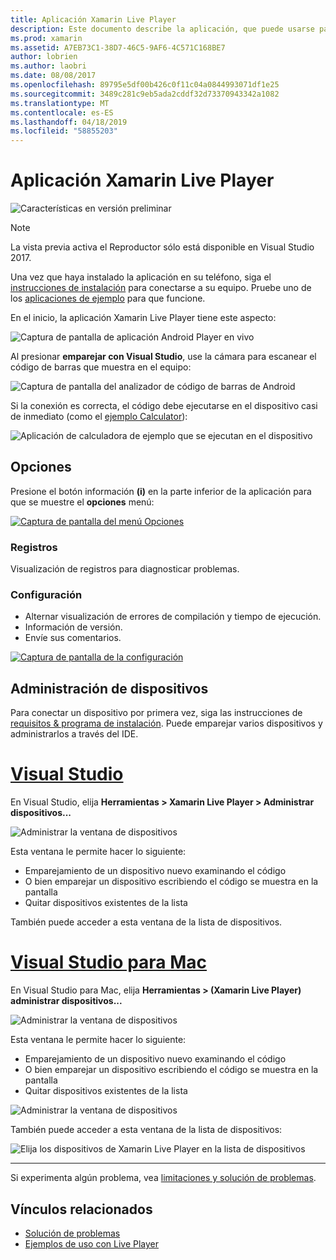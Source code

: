 ```yaml
---
title: Aplicación Xamarin Live Player
description: Este documento describe la aplicación, que puede usarse para obtener una vista previa de cambios de código en vivo en dispositivos Xamarin Live Player. Describe el programa de instalación, ejemplos, los registros, configuración, administración de dispositivos y mucho más.
ms.prod: xamarin
ms.assetid: A7EB73C1-38D7-46C5-9AF6-4C571C168BE7
author: lobrien
ms.author: laobri
ms.date: 08/08/2017
ms.openlocfilehash: 89795e5df00b426c0f11c04a0844993071df1e25
ms.sourcegitcommit: 3489c281c9eb5ada2cddf32d73370943342a1082
ms.translationtype: MT
ms.contentlocale: es-ES
ms.lasthandoff: 04/18/2019
ms.locfileid: "58855203"
---
```

# <a name="xamarin-live-player-app"></a>Aplicación Xamarin Live Player

![Características en versión preliminar](~/media/shared/preview.png)

> [!NOTE]
> La vista previa activa el Reproductor sólo está disponible en Visual Studio 2017.

Una vez que haya instalado la aplicación en su teléfono, siga el [instrucciones de instalación](~/tools/live-player/install.md) para conectarse a su equipo. Pruebe uno de los [aplicaciones de ejemplo](~/tools/live-player/samples.md) para que funcione.

En el inicio, la aplicación Xamarin Live Player tiene este aspecto:

![Captura de pantalla de aplicación Android Player en vivo](player-images/app-android-sml.png)

Al presionar **emparejar con Visual Studio**, use la cámara para escanear el código de barras que muestra en el equipo:

![Captura de pantalla del analizador de código de barras de Android](player-images/scan-android-sml.png)

Si la conexión es correcta, el código debe ejecutarse en el dispositivo casi de inmediato (como el [ejemplo Calculator](https://developer.xamarin.com/samples/mobile/LivePlayer/BasicCalculator)):

![Aplicación de calculadora de ejemplo que se ejecutan en el dispositivo](player-images/basic-calculator-sml.png)

## <a name="options"></a>Opciones

Presione el botón información **(i)** en la parte inferior de la aplicación para que se muestre el **opciones** menú:

[![Captura de pantalla del menú Opciones](player-images/options-sml.png)](player-images/options.png#lightbox)

### <a name="logs"></a>Registros

Visualización de registros para diagnosticar problemas.

### <a name="settings"></a>Configuración

- Alternar visualización de errores de compilación y tiempo de ejecución.
- Información de versión.
- Envíe sus comentarios.

[![Captura de pantalla de la configuración](player-images/settings-sml.png)](player-images/settings.png#lightbox)

## <a name="managing-devices"></a>Administración de dispositivos

Para conectar un dispositivo por primera vez, siga las instrucciones de [requisitos & programa de instalación](~/tools/live-player/install.md). Puede emparejar varios dispositivos y administrarlos a través del IDE.

# <a name="visual-studiotabwindows"></a>[Visual Studio](#tab/windows)

En Visual Studio, elija **Herramientas > Xamarin Live Player > Administrar dispositivos...**

![Administrar la ventana de dispositivos](player-images/manage-tools-menu-vs.png)

Esta ventana le permite hacer lo siguiente:

- Emparejamiento de un dispositivo nuevo examinando el código
- O bien emparejar un dispositivo escribiendo el código se muestra en la pantalla
- Quitar dispositivos existentes de la lista

También puede acceder a esta ventana de la lista de dispositivos.

# <a name="visual-studio-for-mactabmacos"></a>[Visual Studio para Mac](#tab/macos)

En Visual Studio para Mac, elija **Herramientas > (Xamarin Live Player) administrar dispositivos...**

![Administrar la ventana de dispositivos](player-images/manage-tools-menu.png)

Esta ventana le permite hacer lo siguiente:

- Emparejamiento de un dispositivo nuevo examinando el código
- O bien emparejar un dispositivo escribiendo el código se muestra en la pantalla
- Quitar dispositivos existentes de la lista

![Administrar la ventana de dispositivos](player-images/manage.png)

También puede acceder a esta ventana de la lista de dispositivos:

![Elija los dispositivos de Xamarin Live Player en la lista de dispositivos](player-images/manage-device-menu.png)

-----

Si experimenta algún problema, vea [limitaciones y solución de problemas](~/tools/live-player/troubleshooting.md).

## <a name="related-links"></a>Vínculos relacionados

- [Solución de problemas](~/tools/live-player/troubleshooting.md)
- [Ejemplos de uso con Live Player](https://developer.xamarin.com/samples/xamarin-live-player/all/)
